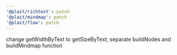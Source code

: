 ```yaml
---
'@plait/richtext': patch
'@plait/mindmap': patch
'@plait/flow': patch
---
```


change getWidthByText to getSizeByText, separate buildNodes and buildMindmap function

